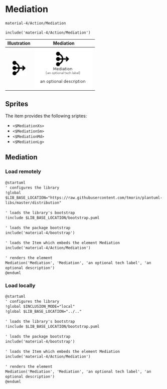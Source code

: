 # Mediation


```text
material-4/Action/Mediation
```

```text
include('material-4/Action/Mediation')
```



| Illustration | Mediation |
| :---: | :---: |
| ![illustration for Illustration](../../material-4/Action/Mediation.png) | ![illustration for Mediation](../../material-4/Action/Mediation.Local.png) |



## Sprites
The item provides the following sriptes:

- `<$MediationXs>`
- `<$MediationSm>`
- `<$MediationMd>`
- `<$MediationLg>`





## Mediation

### Load remotely
```plantuml
@startuml
' configures the library
!global $LIB_BASE_LOCATION="https://raw.githubusercontent.com/tmorin/plantuml-libs/master/distribution"

' loads the library's bootstrap
!include $LIB_BASE_LOCATION/bootstrap.puml

' loads the package bootstrap
include('material-4/bootstrap')

' loads the Item which embeds the element Mediation
include('material-4/Action/Mediation')

' renders the element
Mediation('Mediation', 'Mediation', 'an optional tech label', 'an optional description')
@enduml
```

### Load locally
```plantuml
@startuml
' configures the library
!global $INCLUSION_MODE="local"
!global $LIB_BASE_LOCATION="../.."

' loads the library's bootstrap
!include $LIB_BASE_LOCATION/bootstrap.puml

' loads the package bootstrap
include('material-4/bootstrap')

' loads the Item which embeds the element Mediation
include('material-4/Action/Mediation')

' renders the element
Mediation('Mediation', 'Mediation', 'an optional tech label', 'an optional description')
@enduml
```

